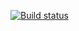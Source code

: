 [![Build status](https://ci.appveyor.com/api/projects/status/9ynbf5n4j5ndbovb?svg=true)](https://ci.appveyor.com/project/Ilya/forin-task)
